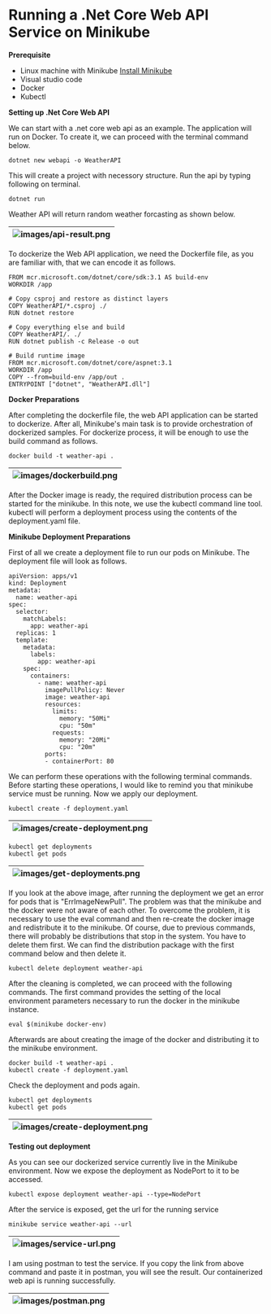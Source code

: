 # Running a .Net Core Web API Service on Minikube

**Prerequisite**

* Linux machine with Minikube [Install Minikube](https://github.com/salman-mukhtar/setting-up-kubernetes-environment/blob/master/README.md)
* Visual studio code
* Docker
* Kubectl

**Setting up .Net Core Web API**

We can start with a .net core web api as an example. The application will run on Docker. To create it, we can proceed with the terminal command below.

```
dotnet new webapi -o WeatherAPI
```
This will create a project with necessory structure. Run the api by typing following on terminal.

```
dotnet run
```

Weather API will return random weather forcasting as shown below.

| ![images/api-result.png](images/api-result.png) |
| ------------------------------------------------------------------- |

To dockerize the Web API application, we need the Dockerfile file, as you are familiar with, that we can encode it as follows.

```
FROM mcr.microsoft.com/dotnet/core/sdk:3.1 AS build-env
WORKDIR /app

# Copy csproj and restore as distinct layers
COPY WeatherAPI/*.csproj ./
RUN dotnet restore

# Copy everything else and build
COPY WeatherAPI/. ./
RUN dotnet publish -c Release -o out

# Build runtime image
FROM mcr.microsoft.com/dotnet/core/aspnet:3.1
WORKDIR /app
COPY --from=build-env /app/out .
ENTRYPOINT ["dotnet", "WeatherAPI.dll"]
```
**Docker Preparations**

After completing the dockerfile file, the web API application can be started to dockerize. After all, Minikube's main task is to provide orchestration of dockerized samples. For dockerize process, it will be enough to use the build command as follows.

```
docker build -t weather-api .
```
| ![images/dockerbuild.png](images/dockerbuild.png) |
| ------------------------------------------------------------------- |

After the Docker image is ready, the required distribution process can be started for the minikube. In this note, we use the kubectl command line tool. kubectl will perform a deployment process using the contents of the deployment.yaml file. 

**Minikube Deployment Preparations**

First of all we create a deployment file to run our pods on Minikube. The deployment file will look as follows.

```
apiVersion: apps/v1
kind: Deployment
metadata:
  name: weather-api
spec:
  selector:
    matchLabels:
      app: weather-api
  replicas: 1
  template:
    metadata:
      labels:
        app: weather-api
    spec:
      containers:
        - name: weather-api
          imagePullPolicy: Never
          image: weather-api
          resources:
            limits:
              memory: "50Mi"
              cpu: "50m"
            requests:
              memory: "20Mi"
              cpu: "20m"
          ports:
          - containerPort: 80
```

We can perform these operations with the following terminal commands. Before starting these operations, I would like to remind you that minikube service must be running. Now we apply our deployment.

```
kubectl create -f deployment.yaml
```

| ![images/create-deployment.png](images/create-deployment.png) |
| ------------------------------------------------------------------- |

```
kubectl get deployments
kubectl get pods
```

| ![images/get-deployments.png](images/get-deployments.png) |
| ------------------------------------------------------------------- |

If you look at the above image, after running the deployment we get an error for pods that is "ErrImageNewPull". The problem was that the minikube and the docker were not aware of each other. To overcome the problem, it is necessary to use the eval command and then re-create the docker image and redistribute it to the minikube. Of course, due to previous commands, there will probably be distributions that stop in the system. You have to delete them first. We can find the distribution package with the first command below and then delete it.

```
kubectl delete deployment weather-api
```

After the cleaning is completed, we can proceed with the following commands. The first command provides the setting of the local environment parameters necessary to run the docker in the minikube instance. 

```
eval $(minikube docker-env)
```

Afterwards are about creating the image of the docker and distributing it to the minikube environment.

```
docker build -t weather-api .
kubectl create -f deployment.yaml
```

Check the deployment and pods again.

```
kubectl get deployments
kubectl get pods
```

| ![images/create-deployment.png](images/create-deployment.png) |
| ------------------------------------------------------------------- |

**Testing out deployment**

As you can see our dockerized service currently live in the Minikube environment. Now we expose the deployment as NodePort to it to be accessed.

```
kubectl expose deployment weather-api --type=NodePort
```

After the service is exposed, get the url for the running service

```
minikube service weather-api --url
```

| ![images/service-url.png](images/service-url.png) |
| ------------------------------------------------------------------- |

I am using postman to test the service. If you copy the link from above command and paste it in postman, you will see the result. Our containerized web api is running successfully.

| ![images/postman.png](images/postman.png) |
| ------------------------------------------------------------------- |


